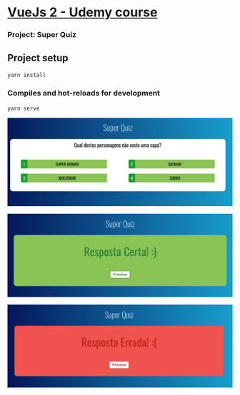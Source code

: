 # [VueJs 2 - Udemy course](https://www.udemy.com/share/101Wwu3@jd5FSmHlRDW89XGHV6vpedrRC80K_38RLQ3omv60PAg4NTLS8lEiMxyQbDWjMzU=/)

### Project: Super Quiz

## Project setup
```
yarn install
```

### Compiles and hot-reloads for development
```
yarn serve
```

![Index](docs/index.png)

![Corrent answer](docs/correct.png)

![Wrong answer](docs/wrong.png)


